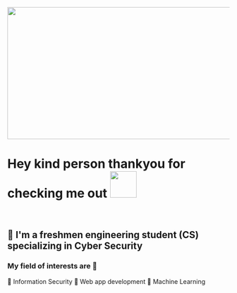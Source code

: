 <p align="center">
<img src="https://github.com/xohan30/xohan30/blob/master/sad.gif?raw=true" text-align=center; width="600"; height="300";/>
</p>

# Hey kind person thankyou for checking me out <img src="https://media.giphy.com/media/EAfeMhhZjJ9zhXh69P/giphy.gif" height="60"/>
<br>

## 🚌 I'm a freshmen engineering student (CS) specializing in Cyber Security 
### My field of interests are 🔦
🏮 Information Security
🏮 Web app development
🏮 Machine Learning
### 
